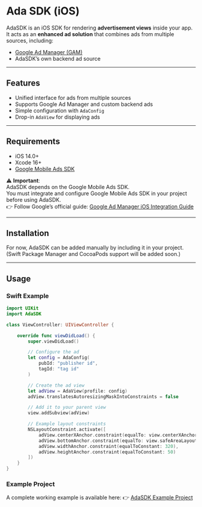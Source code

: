 # Ada SDK (iOS)

AdaSDK is an iOS SDK for rendering **advertisement views** inside your app.  
It acts as an **enhanced ad solution** that combines ads from multiple sources, including:

- [Google Ad Manager (GAM)](https://developers.google.com/ad-manager/mobile-ads-sdk/ios/quick-start)
- AdaSDK’s own backend ad source

---

## Features

- Unified interface for ads from multiple sources
- Supports Google Ad Manager and custom backend ads
- Simple configuration with `AdaConfig`
- Drop-in `AdaView` for displaying ads

---

## Requirements

- iOS 14.0+
- Xcode 16+
- [Google Mobile Ads SDK](https://developers.google.com/ad-manager/mobile-ads-sdk/ios/quick-start)  

⚠️ **Important**:  
AdaSDK depends on the Google Mobile Ads SDK.  
You must integrate and configure Google Mobile Ads SDK in your project before using AdaSDK.  
👉 Follow Google’s official guide: [Google Ad Manager iOS Integration Guide](https://developers.google.com/ad-manager/mobile-ads-sdk/ios/quick-start)

---

## Installation

For now, AdaSDK can be added manually by including it in your project.  
(Swift Package Manager and CocoaPods support will be added soon.)

---

## Usage

### Swift Example

```swift
import UIKit
import AdaSDK

class ViewController: UIViewController {

    override func viewDidLoad() {
        super.viewDidLoad()

        // Configure the ad
        let config = AdaConfig(
            pubId: "publisher id",
            tagId: "tag id"
        )

        // Create the ad view
        let adView = AdaView(profile: config)
        adView.translatesAutoresizingMaskIntoConstraints = false

        // Add it to your parent view
        view.addSubview(adView)

        // Example layout constraints
        NSLayoutConstraint.activate([
            adView.centerXAnchor.constraint(equalTo: view.centerXAnchor),
            adView.bottomAnchor.constraint(equalTo: view.safeAreaLayoutGuide.bottomAnchor),
            adView.widthAnchor.constraint(equalToConstant: 320),
            adView.heightAnchor.constraint(equalToConstant: 50)
        ])
    }
}
```
### Example Project

A complete working example is available here:
👉 [AdaSDK Example Project](https://github.com/Aniview/ada-ios-example)
